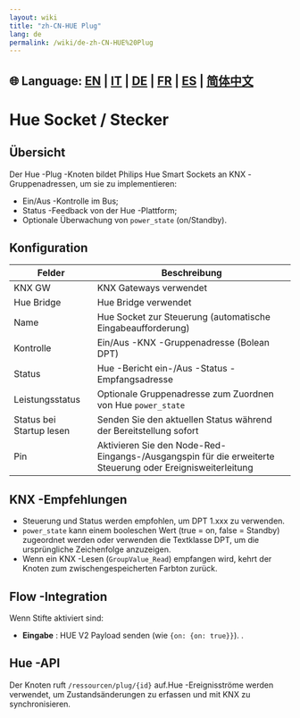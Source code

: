 ```yaml
---
layout: wiki
title: "zh-CN-HUE Plug"
lang: de
permalink: /wiki/de-zh-CN-HUE%20Plug
---
```

🌐 Language: [EN](https://supergiovane.github.io/node-red-contrib-knx-ultimate/wiki/HUE%20Plug) | [IT](https://supergiovane.github.io/node-red-contrib-knx-ultimate/wiki/it-HUE%20Plug) | [DE](https://supergiovane.github.io/node-red-contrib-knx-ultimate/wiki/de-HUE%20Plug) | [FR](https://supergiovane.github.io/node-red-contrib-knx-ultimate/wiki/fr-HUE%20Plug) | [ES](https://supergiovane.github.io/node-red-contrib-knx-ultimate/wiki/es-HUE%20Plug) | [简体中文](https://supergiovane.github.io/node-red-contrib-knx-ultimate/wiki/zh-CN-HUE%20Plug)
---

# Hue Socket / Stecker

## Übersicht

Der Hue -Plug -Knoten bildet Philips Hue Smart Sockets an KNX -Gruppenadressen, um sie zu implementieren:

- Ein/Aus -Kontrolle im Bus;
- Status -Feedback von der Hue -Plattform;
- Optionale Überwachung von `power_state` (on/Standby).

## Konfiguration

| Felder |Beschreibung |
|-|-|
| KNX GW | KNX Gateways verwendet |
| Hue Bridge | Hue Bridge verwendet |
| Name | Hue Socket zur Steuerung (automatische Eingabeaufforderung) |
| Kontrolle | Ein/Aus -KNX -Gruppenadresse (Bolean DPT) |
| Status | Hue -Bericht ein-/Aus -Status -Empfangsadresse |
| Leistungsstatus | Optionale Gruppenadresse zum Zuordnen von Hue `power_state` |
| Status bei Startup lesen | Senden Sie den aktuellen Status während der Bereitstellung sofort |
| Pin | Aktivieren Sie den Node-Red-Eingangs-/Ausgangspin für die erweiterte Steuerung oder Ereignisweiterleitung |

## KNX -Empfehlungen

- Steuerung und Status werden empfohlen, um DPT 1.xxx zu verwenden.
- `power_state` kann einem booleschen Wert (true = on, false = Standby) zugeordnet werden oder verwenden die Textklasse DPT, um die ursprüngliche Zeichenfolge anzuzeigen.
- Wenn ein KNX -Lesen (`GroupValue_Read`) empfangen wird, kehrt der Knoten zum zwischengespeicherten Farbton zurück.

## Flow -Integration

Wenn Stifte aktiviert sind:

- **Eingabe** : HUE V2 Payload senden (wie `{on: {on: true}}`).
.

## Hue -API

Der Knoten ruft `/ressourcen/plug/{id}` auf.Hue -Ereignisströme werden verwendet, um Zustandsänderungen zu erfassen und mit KNX zu synchronisieren.
